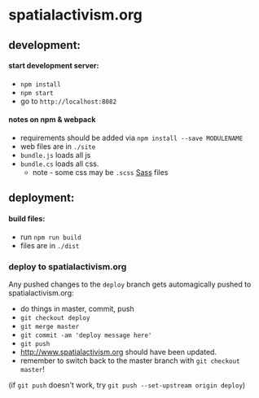 # spatialactivism.org


## development:

#### start development server:

- `npm install`
- `npm start`
- go to `http://localhost:8082`

#### notes on npm & webpack

- requirements should be added via `npm install --save MODULENAME`
- web files are in `./site`
- `bundle.js` loads all js
- `bundle.cs` loads all css. 
  - note - some css may be `.scss` [Sass](http://sass-lang.com/) files

## deployment:

#### build files:
- run `npm run build`
- files are in `./dist`

### deploy to spatialactivism.org

Any pushed changes to the `deploy` branch gets automagically pushed to spatialactivism.org:

- do things in master, commit, push
- `git checkout deploy`
- `git merge master`
- `git commit -am 'deploy message here'`
- `git push`
- http://www.spatialactivism.org should have been updated.
- remember to switch back to the master branch with `git checkout master`!

(if `git push` doesn't work, try `git push --set-upstream origin deploy`)
